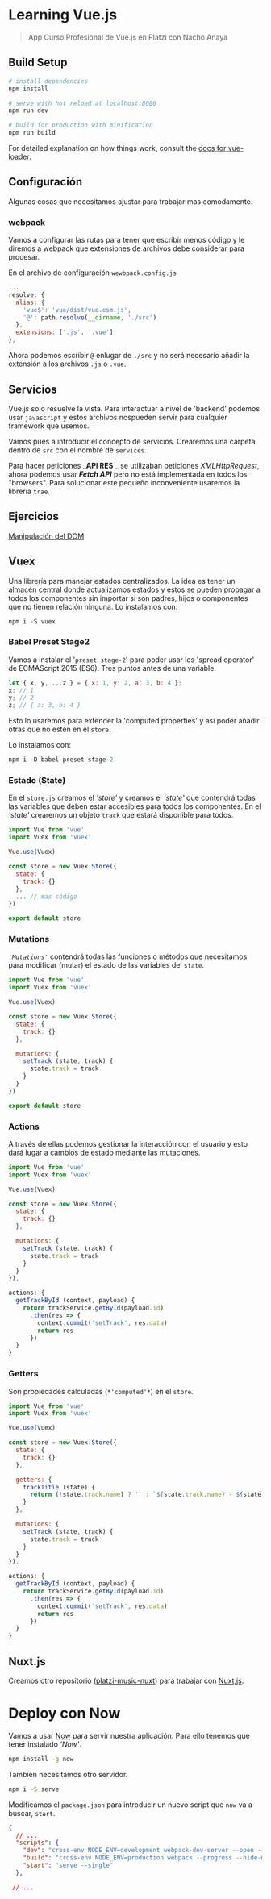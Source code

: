 # Learning Vue.js

> App Curso Profesional de Vue.js en Platzi con Nacho Anaya

## Build Setup

``` bash
# install dependencies
npm install

# serve with hot reload at localhost:8080
npm run dev

# build for production with minification
npm run build
```

For detailed explanation on how things work, consult the [docs for vue-loader](http://vuejs.github.io/vue-loader).

## Configuración

Algunas cosas que necesitamos ajustar para trabajar mas comodamente.

### webpack
Vamos a configurar las rutas para tener que escribir menos código y le diremos a webpack que extensiones de archivos debe considerar para procesar.

En el archivo de configuración `wewbpack.config.js`
```js
...
resolve: {
  alias: {
    'vue$': 'vue/dist/vue.esm.js',
    '@': path.resolve(__dirname, './src')
  },
  extensions: ['.js', '.vue']
},

```
Ahora podemos escribir `@` enlugar de `./src` y no será necesario añadir la extensión a los archivos `.js` o `.vue`.

## Servicios

Vue.js solo resuelve la vista. Para interactuar a nivel de 'backend' podemos usar `javascript` y estos archivos nospueden servir para cualquier framework que usemos.

Vamos pues a introducir el concepto de servicios. Crearemos una carpeta dentro de `src` con el nombre de `services`.

Para hacer peticiones _**API RES** _ se utilizaban peticiones _XMLHttpRequest_, ahora podemos usar _**Fetch API**_ pero no está implementada en todos los "browsers". Para solucionar este pequeño inconveniente usaremos la librería `trae`.

## Ejercicios

[Manipulación del DOM](http://github.com/funihao/LearningVueJS/tree/E-DOM)


## Vuex
Una librería para manejar estados centralizados. La idea es tener un almacén central donde actualizamos estados y estos se pueden propagar a todos los componentes sin importar si son padres, hijos o componentes que no tienen relación ninguna. Lo instalamos con:

```js
npm i -S vuex
```

### Babel Preset Stage2
Vamos a instalar el '`preset stage-2`' para poder usar los 'spread operator' de ECMAScript 2015 (ES6). Tres puntos antes de una variable.
```js
let { x, y, ...z } = { x: 1, y: 2, a: 3, b: 4 };
x; // 1
y; // 2
z; // { a: 3, b: 4 }
```
Esto lo usaremos para extender la 'computed properties' y así poder añadir otras que no estén en el `store`.

Lo instalamos con:

```js
npm i -D babel-preset-stage-2      
```

### Estado (**State**)
En el `store.js` creamos el *'store'* y creamos el *'state'* que contendrá todas las variables que deben estar accesibles para todos los componentes. En el *'state'* crearemos un objeto `track` que estará disponible para todos.

```js
import Vue from 'vue'
import Vuex from 'vuex'

Vue.use(Vuex)

const store = new Vuex.Store({
  state: {
    track: {}
  },
  ... // mas código
})

export default store

```
### Mutations
*`'Mutations'`* contendrá todas las funciones o métodos que necesitamos para modificar (mutar) el estado de las variables del `state`.

```js
import Vue from 'vue'
import Vuex from 'vuex'

Vue.use(Vuex)

const store = new Vuex.Store({
  state: {
    track: {}
  },

  mutations: {
    setTrack (state, track) {
      state.track = track
    }
  }
})

export default store
```

### Actions
A través de ellas podemos gestionar la interacción con el usuario y esto dará lugar a cambios de estado mediante las mutaciones.

```js
import Vue from 'vue'
import Vuex from 'vuex'

Vue.use(Vuex)

const store = new Vuex.Store({
  state: {
    track: {}
  },

  mutations: {
    setTrack (state, track) {
      state.track = track
    }
  }
}),

actions: {
  getTrackById (context, payload) {
    return trackService.getById(payload.id)
      .then(res => {
        context.commit('setTrack', res.data)
        return res
      })
  }
}
```


### Getters
Son propiedades calculadas (`*'computed'*`) en el `store`.

```js
import Vue from 'vue'
import Vuex from 'vuex'

Vue.use(Vuex)

const store = new Vuex.Store({
  state: {
    track: {}
  },

  getters: {
    trackTitle (state) {
      return (!state.track.name) ? '' : `${state.track.name} - ${state.track.artists[0].name}`
    }
  },

  mutations: {
    setTrack (state, track) {
      state.track = track
    }
  }
}),

actions: {
  getTrackById (context, payload) {
    return trackService.getById(payload.id)
      .then(res => {
        context.commit('setTrack', res.data)
        return res
      })
  }
}
```

## Nuxt.js
Creamos otro repositorio ([platzi-music-nuxt](https://github.com/funihao/LearningNuxtJS)) para trabajar con [Nuxt,js](https://nuxtjs.org/).


# Deploy con Now
Vamos a usar [Now](https://zeit.co/now) para servir nuestra aplicación. Para ello tenemos que tener instalado *_'Now'_*.

```sh
npm install -g now
```

También necesitamos otro servidor.

```sh
npm i -S serve
```

Modificamos el `package.json` para introducir un nuevo script que `now` va a buscar, `start`.

```json
{
  // ... 
  "scripts": {
    "dev": "cross-env NODE_ENV=development webpack-dev-server --open --hot",
    "build": "cross-env NODE_ENV=production webpack --progress --hide-modules",
    "start": "serve --single"
  },

 // ... 
```


